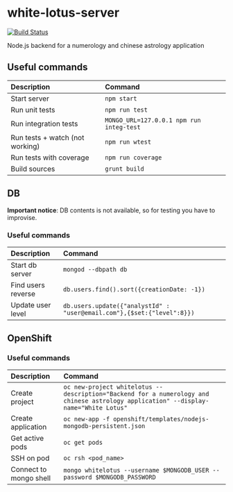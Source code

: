 # white-lotus-server

[![Build Status](https://travis-ci.org/cristiancotoi/white-lotus-server.svg?branch=master)](https://travis-ci.org/cristiancotoi/white-lotus-server)

Node.js backend for a numerology and chinese astrology application

## Useful commands
| Description                       | Command                 |
| :---                              | :---                    |
| Start server                      | `npm start`             |
| Run unit tests                    | `npm run test`          |
| Run integration tests             | `MONGO_URL=127.0.0.1 npm run integ-test` |
| Run tests + watch (not working)   | `npm run wtest`         |
| Run tests with coverage           | `npm run coverage`      |
| Build sources                     | `grunt build`           |

## DB
**Important notice**: DB contents is not available, so for testing you have to improvise.
### Useful commands
| Description                       | Command                 |
| :---                              | :---                    |
| Start db server                   | `mongod --dbpath db`    |
| Find users reverse | `db.users.find().sort({creationDate: -1})` |
| Update user level | `db.users.update({"analystId" : "user@email.com"},{$set:{"level":8}})` |

## OpenShift
### Useful commands
| Description                       | Command                 |
| :---                              | :---                    |
| Create project                    | `oc new-project whitelotus --description="Backend for a numerology and chinese astrology application" --display-name="White Lotus"` |
| Create application                | `oc new-app -f openshift/templates/nodejs-mongodb-persistent.json` |
| Get active pods                   | `oc get pods` |
| SSH on pod                        | `oc rsh <pod_name>` |
| Connect to mongo shell            | `mongo whitelotus --username $MONGODB_USER --password $MONGODB_PASSWORD` |
